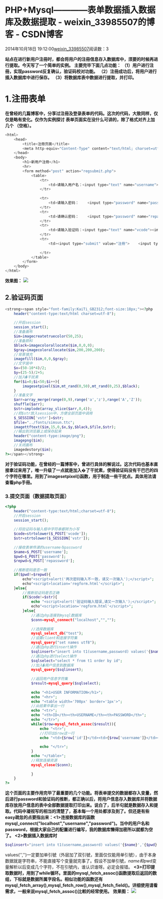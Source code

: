 # PHP+Mysql————表单数据插入数据库及数据提取 - weixin_33985507的博客 - CSDN博客
2014年10月18日 19:12:00[weixin_33985507](https://me.csdn.net/weixin_33985507)阅读数：3

**站点在进行新用户注冊时，都会将用户的注冊信息存入数据库中，须要的时候再进行提取。今天写了一个简单的实例。**
**主要完毕下面几点功能：**
**（1）用户进行注冊，实现password反复确认，验证码校对功能。**
**（2）注冊成功后，将用户进行插入数据库中进行保存。**
**（3）将数据库表中数据进行提取，并打印。**
# **1.注冊表单**
**在曾经的几篇博客中，分享过注冊及登录表单的代码。这次的代码，大致同样，仅仅是略有变化。仅作为实例探讨**
**表单页面实在没什么可讲的，除了格式对齐上加几个 （空格）。**
```php
<html>
	<head>
		<title>注冊页面</title>
		<meta http-equiv="Content-Type" content="text/html; charset=utf-8" />
	</head>
	<body>
		<h1>新用户注冊</h1>
		<hr>
		<form method="post" action="regsubmit.php">
			<table>
				<tr>
					<td>请输入用户名：<input type="text" name="username"></td>
				</tr>
	
				<tr>
					<td>请输入密码：    <input type="password" name="password"></td>
				</tr>
				<tr>
					<td>请确认密码：    <input type="password" name="repassword"></td>
				</tr>
				<tr>
					<td>请输入验证码：<input type="text" name="vcode"><img src="regauth.php"></td>
				</tr>
				<tr>
					<td><input type="submit" value="注冊">    <input type="reset" value="重置"></td>
					
				</tr>
			</table>
		</form>
	</body>
</html>
```
**效果图：**
**![](https://img-blog.csdn.net/20141006230850997?watermark/2/text/aHR0cDovL2Jsb2cuY3Nkbi5uZXQvd3pxbmxz/font/5a6L5L2T/fontsize/400/fill/I0JBQkFCMA==/dissolve/70/gravity/SouthEast)**
## 2.验证码页面
```php
<strong><span style="font-family:KaiTi_GB2312;font-size:18px;"><?php
	header("content-type:text/html charset=utf-8");
	
	//开启session
	session_start();
	//准备画布
	$im=imagecreatetruecolor(50,25);
	//准备颜料
	$black=imagecolorallocate($im,0,0,0);
	$gray=imagecolorallocate($im,200,200,200);
	//背景填充
	imagefill($im,0,0,$gray);
	//文字居中
	$x=(50-10*4)/2;
	$y=(25-5)/2+5;
	//加入�干扰素
	for($i=0;$i<50;$i++){
		imagesetpixel($im,mt_rand(0,50),mt_rand(0,25),$black);
	}
	//准备文字
	$arr=array_merge(range(0,9),range('a','z'),range('A','Z'));
	shuffle($arr);
	$str=implode(array_slice($arr,0,4));
	//把$str放入session中，方便全部页面中调用
	$_SESSION['vstr']=$str;
	$file="../fonts/simsun.ttc";
	imagettftext($im,15,0,$x,$y,$black,$file,$str);
	//输出到浏览器上或保存起来
	header("content-type:image/png");
	imagepng($im);
	//关闭画布
	imagedestory($im);
?></span></strong>
```
**对于验证码功能，在曾经的一篇博客中，曾进行具体的解说过。这次代码也基本直接拿过来用了，唯一升级了一点就是加入�了干扰素，使得验证码没有干巴巴的四个字符在哪里。用到了imagesetpixel()函数，用于制造一些干扰点。具体用法请查看php手冊。**
### **3.提交页面（数据提取页面）**
```php
<?php
	header("content-type:text/html;charset=utf-8");
	//开启session
	session_start();
	
	//将验证码与输入框中字符串都转为小写
	$code=strtolower($_POST['vcode']);  
	$str=strtolower($_SESSION['vstr']); 
	
	//接收表单传递的username与password
	$name=$_POST['username'];
	$pwd=$_POST['password'];
	$repwd=$_POST['repassword'];
	
	//推断密码是否一致
	if($pwd!=$repwd){
		echo"<script>alert('两次密码输入不一致，请又一次输入');</script>";
		echo"<script>location='regform.html'</script>";
	}else{
		//推断验证码是否正确
		if($code!=$str){  
			echo "<script>alert('验证码输入错误,请又一次输入');</script>";  
			echo"<script>location='regform.html'</script>";
		}else{  
			//通过php连接到mysql数据库
			$conn=mysql_connect("localhost","","");
			
			//选择数据库
			mysql_select_db("test");
			//设置client和连接字符集
			mysql_query("set names utf8");
			//通过php进行insert操作
			$sqlinsert="insert into t1(username,password) values('{$name}','{$pwd}')";
			//通过php进行select操作
			$sqlselect="select * from t1 order by id";
			//加入�用户信息到数据库
			mysql_query($sqlinsert);
			
			//返回用户信息字符集
			$result=mysql_query($sqlselect);
			
			echo "<h1>USER INFORMATION</h1>";
			echo "<hr>";
			echo "<table width='700px' border='1px'>";
			//从结果中拿出一行
			echo "<tr>";
			echo "<th>ID</th><th>USERNAME</th><th>PASSWORD</th>";
			echo "</tr>";
			while($row=mysql_fetch_assoc($result)){
				echo "<tr>";
				//打印出$row这一行
				echo "<td>{$row['id']}</td><td>{$row['username']}</td><td>{$row['password']}</td>";
				
				echo "</tr>";
			}
			echo "</table>";
			//释放连接资源
			mysql_close($conn);
						  
			} 
	}
?>
```
**这个页面的主要作用完毕了最重要的几个功能。将表单提交的数据都存入变量，然后进行password和验证码的推断，都正确以后，将用户信息存入数据库并将数据库存放用户信息的表中全部数据提取打印出来。说白了，后半句就是数据存入和提取。代码中凝视写的相当的清楚了，基本每一个用处都涉及到了。但还是有些easy疏忽的点要指出来：<1>连接数据库的函数mysql_connect("localhost","username","password")。当中的用户名和password，根据大家自己的配置进行编写，我的数据库懒得加密所以就都为空了。**
**<2>数据插入数据库时**
```php
$sqlinsert="insert into t1(username,password) values('{$name}','{$pwd}')";
```
values('','')一定要加单引號（外层加了双引號，里面仅仅能用单引號），由于本身数据就是字符串，不能直接写个变量就完事了。假设不加单引號，$name和$pwd变量解析以后变成几个字符，不在引號内，谁认识谁呀。必定会报错。
**<3>打印提取数据时，用到了while循环。里面的mysql_fetch_assoc()函数提取后返回的数组，下标就是数据所属字段名。相似功能的函数还有mysql_fetch_array(),mysql_fetch_row(),mysql_fetch_field()。详细使用请看需求，一般来说mysql_fetch_assoc()比較的经常使用。**
**效果图：**
**![](https://img-blog.csdn.net/20141006231007827?watermark/2/text/aHR0cDovL2Jsb2cuY3Nkbi5uZXQvd3pxbmxz/font/5a6L5L2T/fontsize/400/fill/I0JBQkFCMA==/dissolve/70/gravity/SouthEast)**
